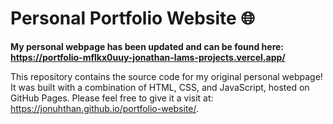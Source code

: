 # Personal Portfolio Website 🌐

**My personal webpage has been updated and can be found here: https://portfolio-mflkx0uuy-jonathan-lams-projects.vercel.app/**

This repository contains the source code for my original personal webpage! It was built with a combination of HTML, CSS, and JavaScript, hosted on GitHub Pages. Please feel free to give it a visit at: https://jonuhthan.github.io/portfolio-website/. 
